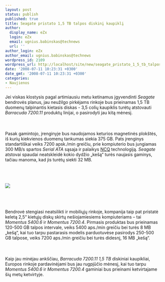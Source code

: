 ```yaml
---
layout: post
status: publish
published: true
title: Seagate pristato 1,5 TB talpos diskinį kaupiklį
author:
  display_name: eZx
  login: eZx
  email: ugnius.babinskas@technews
  url: ''
author_login: eZx
author_email: ugnius.babinskas@technews
wordpress_id: 2109
wordpress_url: http://localhost/site/new/seagate_pristato_1_5_tb_talpos_diskini_kaupikli/
date: '2008-07-11 10:23:31 +0300'
date_gmt: '2008-07-11 10:23:31 +0300'
categories:
- Naujienos
---
```

<p>Jei viskas klostysis pagal artimiausiu metu ketinamus įgyvendinti <i>Seagate</i> bendrovės planus, jau neužilgo pirkėjams rinkoje bus prieinamas 1,5 TB duomenų talpinantis kietasis diskas - 3,5 colių kaupiklis turėtų atstovauti <i>Barracuda 7200.11</i> produktų linijai, o pasirodyti jau kitą mėnesį.<br />
<br><br />
<br>Pasak gamintojo, įrenginyje bus naudojamos keturios magnetinės plokštės, iš kurių kiekvienos duomenų tankumas siekia 375 GB. Pats įrenginys standartiškai veiks 7200 apsk./min greičiu, prie kompiuterio bus jungiamas 300 MB/s spartos <i>Serial ATA</i> sąsaja ir palaikys <a class="ns" href="http://www.webopedia.com/TERM/N/Native_Command_Queuing.html">NCQ</a> technologiją. <i>Seagate</i> atstovai spaudai neatskleidė kokio dydžio „kešą“ turės naujasis gaminys, tačiau manoma, kad jis turėtų siekti 32 MB.<br />
<br><br />
<br><br><img src=" http://www.technews.lt/upl/Failai/Seagate_1500GB.jpg"><br><br />
<br><br />
<br>Bendrovė stengiasi neatsilikti ir mobiliųjų rinkoje, kompanija taip pat pristatė keletą 2,5“ kietųjų diskų skirtų nešiojamiesiems kompiuteriams – tai <i>Momentus 5400.6</i> ir <i>Momentus 7200.4</i>. Pirmasis produktas bus prieinamas 120-500 GB talpos intervale, veiks 5400 aps./min greičiu bei turės 8 MB „kešą“, kai tuo tarpu pastarasis modelis parduotuvėse pasirodys 250-500 GB talpose, veiks 7200 aps./min greičiu bei turės didesnį, 16 MB „kešą“.<br />
<br><br />
<br>Kaip jau minėjau ankščiau, <i>Barracuda 7200.11 1,5 TB</i> diskiniai kaupikliai, Europos rinkoje pardavinėjami bus jau rugpjūčio mėnesį, kai tuo tarpu <i>Momentus 5400.6</i> ir <i>Momentus 7200.4</i> gaminiai bus prieinami ketvirtajame šių metų ketvirtyje.<br />
<br><br />
<br><br />
<br></p>
